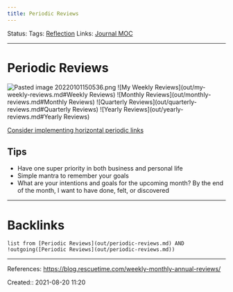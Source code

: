 ```yaml
---
title: Periodic Reviews
---
```

Status: 
Tags: [Reflection](out/reflection.md)
Links: [Journal MOC](out/journal-moc.md)
___
# Periodic Reviews
![Pasted image 20220101150536.png](None)
![My Weekly Reviews](out/my-weekly-reviews.md#Weekly Reviews)
![Monthly Reviews](out/monthly-reviews.md#Monthly Reviews)
![Quarterly Reviews](out/quarterly-reviews.md#Quarterly Reviews)
![Yearly Reviews](out/yearly-reviews.md#Yearly Reviews)

[Consider implementing horizontal periodic links](https://www.reddit.com/r/ObsidianMD/comments/qp9ffe/do_you_use_obsidian_for_your_dayweekmonthly/)
## Tips
- Have one super priority in both business and personal life
- Simple mantra to remember your goals
- What are your intentions and goals for the upcoming month? By the end of the month, I want to have done, felt, or discovered

___
# Backlinks
```dataview
list from [Periodic Reviews](out/periodic-reviews.md) AND !outgoing([Periodic Reviews](out/periodic-reviews.md))
```
___
References: https://blog.rescuetime.com/weekly-monthly-annual-reviews/

Created:: 2021-08-20 11:20
